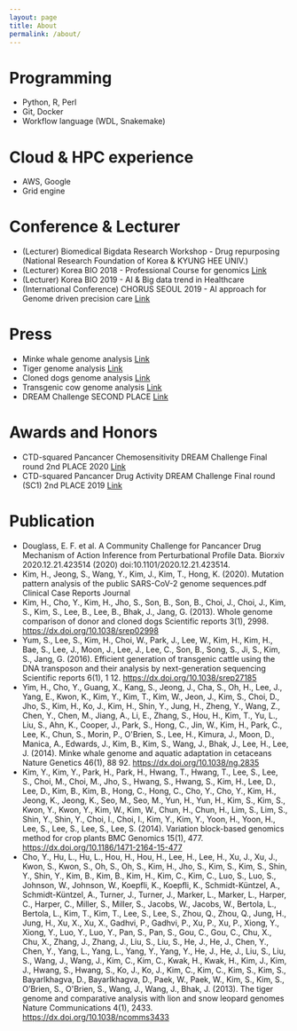 ```yaml
---
layout: page
title: About
permalink: /about/
---
```


# Programming 
- Python, R, Perl
- Git, Docker
- Workflow language (WDL, Snakemake)

# Cloud & HPC experience
- AWS, Google
- Grid engine

# Conference & Lecturer
- (Lecturer) Biomedical Bigdata Research Workshop - Drug repurposing (National Research Foundation of Korea & KYUNG HEE UNIV.)
- (Lecturer) Korea BIO 2018 - Professional Course for genomics [Link](http://www.koreabio.org/)
- (Lecturer) Korea BIO 2019 - AI & Big data trend in Healthcare 
- (International Conference) CHORUS SEOUL 2019 - AI approach for Genome driven precision care [Link](http://www.choruscardiology.com/)

# Press
- Minke whale genome analysis [Link](https://www.bioin.or.kr/board.do?cmd=view&bid=research&num=241080)
- Tiger genome analysis [Link](https://www.hankyung.com/finance/article/2013092397156)
- Cloned dogs genome analysis [Link](https://news.joins.com/article/12922659)
- Transgenic cow genome analysis [Link](https://m.etnews.com/20160629000466?obj=Tzo4OiJzdGRDbGFzcyI6Mjp7czo3OiJyZWZlcmVyIjtOO3M6NzoiZm9yd2FyZCI7czoxMzoid2ViIHRvIG1vYmlsZSI7fQ%3D%3D)
- DREAM Challenge SECOND PLACE [Link](http://www.medigatenews.com/news/1848299958)

# Awards and Honors 
- CTD-squared Pancancer Chemosensitivity DREAM Challenge Final round 2nd PLACE 2020 [Link](https://www.synapse.org/#!Synapse:syn21763589/wiki/)
- CTD-squared Pancancer Drug Activity DREAM Challenge Final round (SC1) 2nd PLACE 2019 [Link](https://www.synapse.org/#!Synapse:syn20968331/wiki/)

# Publication
- Douglass, E. F. et al. A Community Challenge for Pancancer Drug Mechanism of Action Inference from Perturbational Profile Data. Biorxiv 2020.12.21.423514 (2020) doi:10.1101/2020.12.21.423514.
- Kim, H., Jeong, S., Wang, Y., Kim, J., Kim, T., Hong, K. (2020). Mutation pattern analysis of the public SARS-CoV-2 genome sequences.pdf Clinical Case Reports Journal
- Kim, H., Cho, Y., Kim, H., Jho, S., Son, B., Son, B., Choi, J., Choi, J., Kim, S., Kim, S., Lee, B., Lee, B., Bhak, J., Jang, G. (2013). Whole genome comparison of donor and cloned dogs Scientific reports  3(1), 2998. https://dx.doi.org/10.1038/srep02998
- Yum, S., Lee, S., Kim, H., Choi, W., Park, J., Lee, W., Kim, H., Kim, H., Bae, S., Lee, J., Moon, J., Lee, J., Lee, C., Son, B., Song, S., Ji, S., Kim, S., Jang, G. (2016). Efficient generation of transgenic cattle using the DNA transposon and their analysis by next-generation sequencing Scientific reports  6(1), 1 12. https://dx.doi.org/10.1038/srep27185
- Yim, H., Cho, Y., Guang, X., Kang, S., Jeong, J., Cha, S., Oh, H., Lee, J., Yang, E., Kwon, K., Kim, Y., Kim, T., Kim, W., Jeon, J., Kim, S., Choi, D., Jho, S., Kim, H., Ko, J., Kim, H., Shin, Y., Jung, H., Zheng, Y., Wang, Z., Chen, Y., Chen, M., Jiang, A., Li, E., Zhang, S., Hou, H., Kim, T., Yu, L., Liu, S., Ahn, K., Cooper, J., Park, S., Hong, C., Jin, W., Kim, H., Park, C., Lee, K., Chun, S., Morin, P., O'Brien, S., Lee, H., Kimura, J., Moon, D., Manica, A., Edwards, J., Kim, B., Kim, S., Wang, J., Bhak, J., Lee, H., Lee, J. (2014). Minke whale genome and aquatic adaptation in cetaceans Nature Genetics  46(1), 88 92. https://dx.doi.org/10.1038/ng.2835
- Kim, Y., Kim, Y., Park, H., Park, H., Hwang, T., Hwang, T., Lee, S., Lee, S., Choi, M., Choi, M., Jho, S., Hwang, S., Hwang, S., Kim, H., Lee, D., Lee, D., Kim, B., Kim, B., Hong, C., Hong, C., Cho, Y., Cho, Y., Kim, H., Jeong, K., Jeong, K., Seo, M., Seo, M., Yun, H., Yun, H., Kim, S., Kim, S., Kwon, Y., Kwon, Y., Kim, W., Kim, W., Chun, H., Chun, H., Lim, S., Lim, S., Shin, Y., Shin, Y., Choi, I., Choi, I., Kim, Y., Kim, Y., Yoon, H., Yoon, H., Lee, S., Lee, S., Lee, S., Lee, S. (2014). Variation block-based genomics method for crop plants BMC Genomics  15(1), 477. https://dx.doi.org/10.1186/1471-2164-15-477
- Cho, Y., Hu, L., Hu, L., Hou, H., Hou, H., Lee, H., Lee, H., Xu, J., Xu, J., Kwon, S., Kwon, S., Oh, S., Oh, S., Kim, H., Jho, S., Kim, S., Kim, S., Shin, Y., Shin, Y., Kim, B., Kim, B., Kim, H., Kim, C., Kim, C., Luo, S., Luo, S., Johnson, W., Johnson, W., Koepfli, K., Koepfli, K., Schmidt-Küntzel, A., Schmidt-Küntzel, A., Turner, J., Turner, J., Marker, L., Marker, L., Harper, C., Harper, C., Miller, S., Miller, S., Jacobs, W., Jacobs, W., Bertola, L., Bertola, L., Kim, T., Kim, T., Lee, S., Lee, S., Zhou, Q., Zhou, Q., Jung, H., Jung, H., Xu, X., Xu, X., Gadhvi, P., Gadhvi, P., Xu, P., Xu, P., Xiong, Y., Xiong, Y., Luo, Y., Luo, Y., Pan, S., Pan, S., Gou, C., Gou, C., Chu, X., Chu, X., Zhang, J., Zhang, J., Liu, S., Liu, S., He, J., He, J., Chen, Y., Chen, Y., Yang, L., Yang, L., Yang, Y., Yang, Y., He, J., He, J., Liu, S., Liu, S., Wang, J., Wang, J., Kim, C., Kim, C., Kwak, H., Kwak, H., Kim, J., Kim, J., Hwang, S., Hwang, S., Ko, J., Ko, J., Kim, C., Kim, C., Kim, S., Kim, S., Bayarlkhagva, D., Bayarlkhagva, D., Paek, W., Paek, W., Kim, S., Kim, S., O’Brien, S., O'Brien, S., Wang, J., Wang, J., Bhak, J. (2013). The tiger genome and comparative analysis with lion and snow leopard genomes Nature Communications  4(1), 2433. https://dx.doi.org/10.1038/ncomms3433
 
[jekyll-organization]: https://github.com/jekyll
